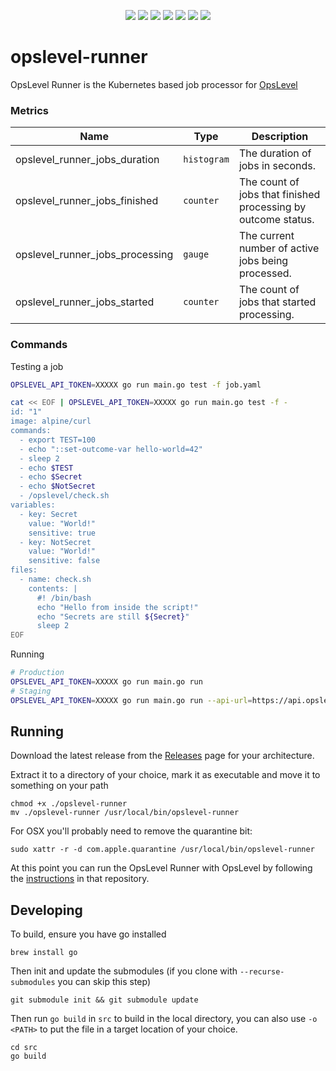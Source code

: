 <p align="center">
    <a href="https://github.com/OpsLevel/opslevel-runner/blob/main/LICENSE" alt="License">
        <img src="https://img.shields.io/github/license/OpsLevel/opslevel-runner.svg" /></a>
    <a href="https://goreportcard.com/report/github.com/OpsLevel/opslevel-runner" alt="Go Report Card">
        <img src="https://goreportcard.com/badge/github.com/OpsLevel/opslevel-runner" /></a>
    <a href="https://GitHub.com/OpsLevel/opslevel-runner/releases/" alt="Release">
        <img src="https://img.shields.io/github/v/release/OpsLevel/opslevel-runner" /></a>  
    <a href="https://masterminds.github.io/stability/experimental.html" alt="Stability: Experimental">
        <img src="https://masterminds.github.io/stability/experimental.svg" /></a>  
    <a href="https://github.com/OpsLevel/opslevel-runner/graphs/contributors" alt="Contributors">
        <img src="https://img.shields.io/github/contributors/OpsLevel/opslevel-runner" /></a>
    <a href="https://github.com/OpsLevel/opslevel-runner/pulse" alt="Activity">
        <img src="https://img.shields.io/github/commit-activity/m/OpsLevel/opslevel-runner" /></a>
    <a href="https://github.com/OpsLevel/opslevel-runner/releases" alt="Downloads">
        <img src="https://img.shields.io/github/downloads/OpsLevel/opslevel-runner/total" /></a>
</p>

# opslevel-runner
OpsLevel Runner is the Kubernetes based job processor for [OpsLevel](https://www.opslevel.com/)

### Metrics

| Name | Type | Description |
| --- | --- | --- |
| opslevel_runner_jobs_duration | `histogram` | The duration of jobs in seconds. |
| opslevel_runner_jobs_finished | `counter` | The count of jobs that finished processing by outcome status. |
| opslevel_runner_jobs_processing | `gauge` | The current number of active jobs being processed. |
| opslevel_runner_jobs_started | `counter` | The count of jobs that started processing. |


### Commands

Testing a job

```sh
OPSLEVEL_API_TOKEN=XXXXX go run main.go test -f job.yaml

cat << EOF | OPSLEVEL_API_TOKEN=XXXXX go run main.go test -f -
id: "1"
image: alpine/curl
commands:
  - export TEST=100
  - echo "::set-outcome-var hello-world=42"
  - sleep 2
  - echo $TEST
  - echo $Secret
  - echo $NotSecret
  - /opslevel/check.sh
variables:
  - key: Secret
    value: "World!"
    sensitive: true
  - key: NotSecret
    value: "World!"
    sensitive: false
files:
  - name: check.sh
    contents: |
      #! /bin/bash
      echo "Hello from inside the script!"
      echo "Secrets are still ${Secret}"
      sleep 2
EOF
```

Running

```sh
# Production
OPSLEVEL_API_TOKEN=XXXXX go run main.go run 
# Staging
OPSLEVEL_API_TOKEN=XXXXX go run main.go run --api-url=https://api.opslevel-staging.com/graphql --app-url=https://app.opslevel-staging.com  
```

## Running

Download the latest release from the [Releases](https://github.com/OpsLevel/opslevel-runner/releases/) page for your architecture.

Extract it to a directory of your choice, mark it as executable and move it to something on your path

```
chmod +x ./opslevel-runner
mv ./opslevel-runner /usr/local/bin/opslevel-runner
```

For OSX you'll probably need to remove the quarantine bit:

```
sudo xattr -r -d com.apple.quarantine /usr/local/bin/opslevel-runner
```

At this point you can run the OpsLevel Runner with OpsLevel by following the [instructions](https://gitlab.com/jklabsinc/OpsLevel/-/blob/master/CONTRIBUTING.md#OpsLevel-Runner) in that repository.

## Developing

To build, ensure you have go installed

```
brew install go
```

Then init and update the submodules (if you clone with `--recurse-submodules` you can skip this step)

```
git submodule init && git submodule update
```

Then run `go build` in `src` to build in the local directory, you can also use `-o <PATH>` to put the file in a target location of your choice.

```
cd src
go build
```

